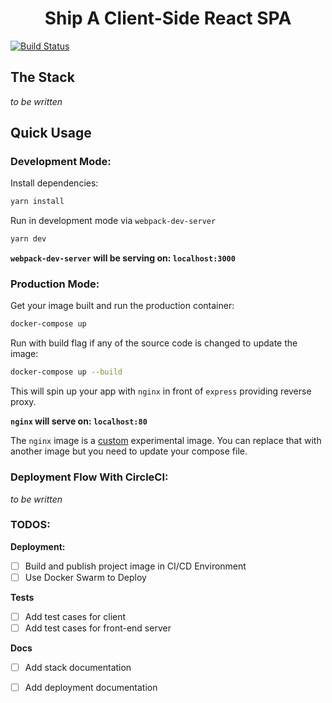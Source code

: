 <h1 align='center'>Ship A Client-Side React SPA</h1>

[![Build Status](https://img.shields.io/circleci/project/github/levsthings/somnolence.svg?style=flat-square)](https://circleci.com/gh/levsthings/somnolence.svg?style=svg)

## The Stack

*to be written*

## Quick Usage

### Development Mode:

Install dependencies:

```bash
yarn install
```

Run in development mode via `webpack-dev-server`

```bash
yarn dev
```

**`webpack-dev-server` will be serving on: `localhost:3000`**

### Production Mode:

Get your image built and run the production container:

```bash
docker-compose up
```

Run with build flag if any of the source code is changed to update the image:

```bash
docker-compose up --build 
```

This will spin up your app with `nginx` in front of `express` providing reverse proxy.

**`nginx` will serve on: `localhost:80`**

The `nginx` image is a [custom](https://github.com/ShippableBoilerplates/nginx-reverse-proxy) experimental image. You can replace that with another image but you need to update your compose file.


### Deployment Flow With CircleCI:

*to be written*

### TODOS:

**Deployment:**

- [ ] Build and publish project image in CI/CD Environment
- [ ] Use Docker Swarm to Deploy

**Tests**
- [ ] Add test cases for client
- [ ] Add test cases for front-end server

**Docs**

- [ ] Add stack documentation
- [ ] Add deployment documentation

